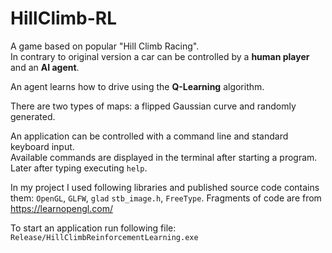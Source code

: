 # HillClimb-RL

A game based on popular "Hill Climb Racing".\
In contrary to original version a car can be controlled by a **human player** and an **AI agent**.

An agent learns how to drive using the **Q-Learning** algorithm.

There are two types of maps: a flipped Gaussian curve and randomly generated.

An application can be controlled with a command line and standard keyboard input.\
Available commands are displayed in the terminal after starting a program. Later after typing executing `help`.

In my project I used following libraries and published source code contains them: `OpenGL`, `GLFW`, `glad` `stb_image.h`, `FreeType`. Fragments of code are from https://learnopengl.com/

To start an application run following file:\
`Release/HillClimbReinforcementLearning.exe`

